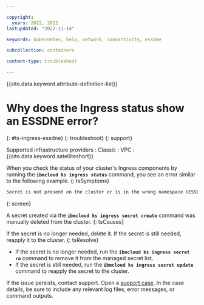 ```yaml
---

copyright: 
  years: 2022, 2022
lastupdated: "2022-11-14"

keywords: kubernetes, help, network, connectivity, essdne

subcollection: containers

content-type: troubleshoot

---
```


{{site.data.keyword.attribute-definition-list}}


# Why does the Ingress status show an ESSDNE error?
{: #ts-ingress-essdne}
{: troubleshoot}
{: support}

Supported infrastructure providers
:   Classic
:   VPC
:   {{site.data.keyword.satelliteshort}}

When you check the status of your cluster's Ingress components by running the **`ibmcloud ks ingress status`** command, you see an error similar to the following example.
{: tsSymptoms}

```sh
Secret is not present on the cluster or is in the wrong namespace (ESSDNE).
```
{: screen}

A secret created via the **`ibmcloud ks ingress secret create`** command was manually deleted from the cluster.
{: tsCauses}

If the secret is no longer needed, delete it. If the secret is still needed, reapply it to the cluster.
{: tsResolve}


- If the secret is no longer needed, run the **`ibmcloud ks ingress secret rm`** command to remove it from the managed secret list.
- If the secret is still needed, run the **`ibmcloud ks ingress secret update`** command to reapply the secret to the cluster.


If the issue persists, contact support. Open a [support case](/docs/get-support?topic=get-support-using-avatar). In the case details, be sure to include any relevant log files, error messages, or command outputs.



